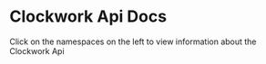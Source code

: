 # Clockwork Api Docs

Click on the namespaces on the left to view information about the Clockwork Api